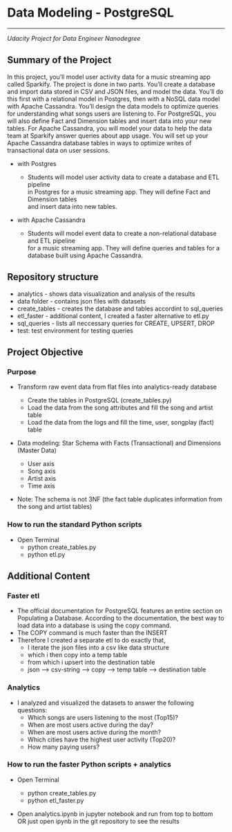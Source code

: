# Data Modeling - PostgreSQL
-------
*Udacity Project for Data Engineer Nanodegree*
## Summary of the Project
In this project, you’ll model user activity data for a music streaming app called Sparkify. The project is done in two parts. You’ll create a database and import data stored in CSV and JSON files, and model the data. You’ll do this first with a relational model in Postgres, then with a NoSQL data model with Apache Cassandra. You’ll design the data models to optimize queries for understanding what songs users are listening to. For PostgreSQL, you will also define Fact and Dimension tables and insert data into your new tables. For Apache Cassandra, you will model your data to help the data team at Sparkify answer queries about app usage. You will set up your Apache Cassandra database tables in ways to optimize writes of transactional data on user sessions.

* with Postgres
    * Students will model user activity data to create a database and ETL pipeline   
    in Postgres for a music streaming app. They will define Fact and Dimension tables   
    and insert data into new tables.  


* with Apache Cassandra
    * Students will model event data to create a non-relational database and ETL pipeline   
    for a music streaming app. They will define queries and tables for a database built using Apache Cassandra.


## Repository structure
* analytics - shows data visualization and analysis of the results
* data folder - contains json files with datasets
* create_tables - creates the database and tables accordint to sql_queries
* etl_faster - additional content, I created a faster alternative to etl.py
* sql_queries - lists all neccessary queries for CREATE, UPSERT, DROP
* test: test environment for testing queries


## Project Objective
### Purpose
* Transform raw event data from flat files into analytics-ready database
    * Create the tables in PostgreSQL (create_tables.py)
    * Load the data from the song attributes and fill the song and artist table
    * Load the data from the logs and fill the time, user, songplay (fact) table


* Data modeling: Star Schema with Facts (Transactional) and Dimensions (Master Data)
    * User axis
    * Song axis
    * Artist axis
    * Time axis


* Note: The schema is not 3NF (the fact table duplicates information from the song and artist tables)


### How to run the standard Python scripts
* Open Terminal
    * python create_tables.py
    * python etl.py


## Additional Content
### Faster etl
* The official documentation for PostgreSQL features an entire section on Populating a Database.     According to the documentation, the best way to load data into a database is using the copy command.
* The COPY command is much faster than the INSERT
* Therefore I created a separate etl to do exactly that,
    * I iterate the json files into a csv like data structure
    * which i then copy into a temp table
    * from which i upsert into the destination table
    * json --> csv-string --> copy --> temp table --> destination table

### Analytics
* I analyzed and visualized the datasets to answer the following questions:
    * Which songs are users listening to the most (Top15)?
    * When are most users active during the day?
    * When are most users active during the month?
    * Which cities have the highest user activity (Top20)?
    * How many paying users?

### How to run the faster Python scripts + analytics
* Open Terminal
    * python create_tables.py
    * python etl_faster.py


* Open analytics.ipynb in jupyter notebook and run from top to bottom   
OR just open ipynb in the git repository to see the results
